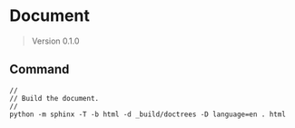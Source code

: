 <!--
  @file
  Readme file for this repository.

  @copyright
  Copyright (c) 2025, Jason Lin. All rights reserved.<BR>

  SPDX-License-Identifier: BSD-3-Clause

  @par Specification Reference:

-->
# Document

> Version 0.1.0

## Command

```
//
// Build the document.
//
python -m sphinx -T -b html -d _build/doctrees -D language=en . html
```
